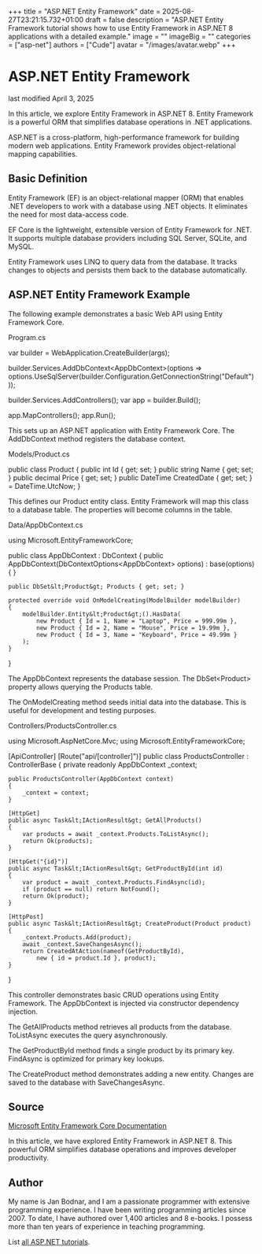+++
title = "ASP.NET Entity Framework"
date = 2025-08-27T23:21:15.732+01:00
draft = false
description = "ASP.NET Entity Framework tutorial shows how to use Entity Framework in ASP.NET 8 applications with a detailed example."
image = ""
imageBig = ""
categories = ["asp-net"]
authors = ["Cude"]
avatar = "/images/avatar.webp"
+++

# ASP.NET Entity Framework

last modified April 3, 2025

In this article, we explore Entity Framework in ASP.NET 8. Entity Framework is
a powerful ORM that simplifies database operations in .NET applications.

ASP.NET is a cross-platform, high-performance framework for building modern web
applications. Entity Framework provides object-relational mapping capabilities.

## Basic Definition

Entity Framework (EF) is an object-relational mapper (ORM) that enables .NET
developers to work with a database using .NET objects. It eliminates the need
for most data-access code.

EF Core is the lightweight, extensible version of Entity Framework for .NET.
It supports multiple database providers including SQL Server, SQLite, and MySQL.

Entity Framework uses LINQ to query data from the database. It tracks changes
to objects and persists them back to the database automatically.

## ASP.NET Entity Framework Example

The following example demonstrates a basic Web API using Entity Framework Core.

Program.cs
  

var builder = WebApplication.CreateBuilder(args);

builder.Services.AddDbContext&lt;AppDbContext&gt;(options =&gt;
    options.UseSqlServer(builder.Configuration.GetConnectionString("Default")));

builder.Services.AddControllers();
var app = builder.Build();

app.MapControllers();
app.Run();

This sets up an ASP.NET application with Entity Framework Core. The
AddDbContext method registers the database context.

Models/Product.cs
  

public class Product
{
    public int Id { get; set; }
    public string Name { get; set; }
    public decimal Price { get; set; }
    public DateTime CreatedDate { get; set; } = DateTime.UtcNow;
}

This defines our Product entity class. Entity Framework will map this class to
a database table. The properties will become columns in the table.

Data/AppDbContext.cs
  

using Microsoft.EntityFrameworkCore;

public class AppDbContext : DbContext
{
    public AppDbContext(DbContextOptions&lt;AppDbContext&gt; options)
        : base(options) { }

    public DbSet&lt;Product&gt; Products { get; set; }

    protected override void OnModelCreating(ModelBuilder modelBuilder)
    {
        modelBuilder.Entity&lt;Product&gt;().HasData(
            new Product { Id = 1, Name = "Laptop", Price = 999.99m },
            new Product { Id = 2, Name = "Mouse", Price = 19.99m },
            new Product { Id = 3, Name = "Keyboard", Price = 49.99m }
        );
    }
}

The AppDbContext represents the database session. The
DbSet&lt;Product&gt; property allows querying the Products table.

The OnModelCreating method seeds initial data into the database.
This is useful for development and testing purposes.

Controllers/ProductsController.cs
  

using Microsoft.AspNetCore.Mvc;
using Microsoft.EntityFrameworkCore;

[ApiController]
[Route("api/[controller]")]
public class ProductsController : ControllerBase
{
    private readonly AppDbContext _context;

    public ProductsController(AppDbContext context)
    {
        _context = context;
    }

    [HttpGet]
    public async Task&lt;IActionResult&gt; GetAllProducts()
    {
        var products = await _context.Products.ToListAsync();
        return Ok(products);
    }

    [HttpGet("{id}")]
    public async Task&lt;IActionResult&gt; GetProductById(int id)
    {
        var product = await _context.Products.FindAsync(id);
        if (product == null) return NotFound();
        return Ok(product);
    }

    [HttpPost]
    public async Task&lt;IActionResult&gt; CreateProduct(Product product)
    {
        _context.Products.Add(product);
        await _context.SaveChangesAsync();
        return CreatedAtAction(nameof(GetProductById), 
            new { id = product.Id }, product);
    }
}

This controller demonstrates basic CRUD operations using Entity Framework. The
AppDbContext is injected via constructor dependency injection.

The GetAllProducts method retrieves all products from the database.
ToListAsync executes the query asynchronously.

The GetProductById method finds a single product by its primary key.
FindAsync is optimized for primary key lookups.

The CreateProduct method demonstrates adding a new entity. Changes
are saved to the database with SaveChangesAsync.

## Source

[Microsoft Entity Framework Core Documentation](https://learn.microsoft.com/en-us/ef/core/)

In this article, we have explored Entity Framework in ASP.NET 8. This powerful
ORM simplifies database operations and improves developer productivity.

## Author

My name is Jan Bodnar, and I am a passionate programmer with extensive
programming experience. I have been writing programming articles since 2007.
To date, I have authored over 1,400 articles and 8 e-books. I possess more
than ten years of experience in teaching programming.

List [all ASP.NET tutorials](/all/#asp-net).